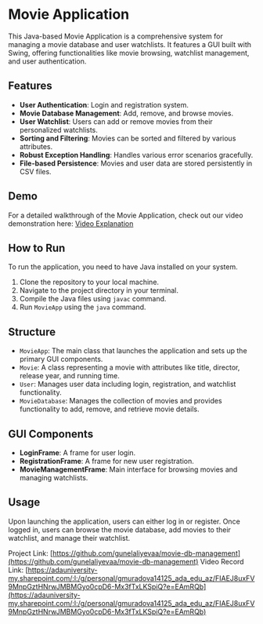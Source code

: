 # Movie Application

This Java-based Movie Application is a comprehensive system for managing a movie database and user watchlists. It features a GUI built with Swing, offering functionalities like movie browsing, watchlist management, and user authentication.

## Features

- **User Authentication**: Login and registration system.
- **Movie Database Management**: Add, remove, and browse movies.
- **User Watchlist**: Users can add or remove movies from their personalized watchlists.
- **Sorting and Filtering**: Movies can be sorted and filtered by various attributes.
- **Robust Exception Handling**: Handles various error scenarios gracefully.
- **File-based Persistence**: Movies and user data are stored persistently in CSV files.

## Demo

For a detailed walkthrough of the Movie Application, check out our video demonstration here: [Video Explanation](#)

## How to Run

To run the application, you need to have Java installed on your system.

1. Clone the repository to your local machine.
2. Navigate to the project directory in your terminal.
3. Compile the Java files using `javac` command.
4. Run `MovieApp` using the `java` command.

## Structure

- `MovieApp`: The main class that launches the application and sets up the primary GUI components.
- `Movie`: A class representing a movie with attributes like title, director, release year, and running time.
- `User`: Manages user data including login, registration, and watchlist functionality.
- `MovieDatabase`: Manages the collection of movies and provides functionality to add, remove, and retrieve movie details.

## GUI Components

- **LoginFrame**: A frame for user login.
- **RegistrationFrame**: A frame for new user registration.
- **MovieManagementFrame**: Main interface for browsing movies and managing watchlists.

## Usage

Upon launching the application, users can either log in or register. Once logged in, users can browse the movie database, add movies to their watchlist, and manage their watchlist.

Project Link: [https://github.com/gunelaliyevaa/movie-db-management](https://github.com/gunelaliyevaa/movie-db-management)
Video Record Link: [https://adauniversity-my.sharepoint.com/:l:/g/personal/gmuradova14125_ada_edu_az/FIAEJ8uxFV9MnpGztHNrwJMBMGyo0cpD6-Mx3fTxLKSpiQ?e=EAmRQb](https://adauniversity-my.sharepoint.com/:l:/g/personal/gmuradova14125_ada_edu_az/FIAEJ8uxFV9MnpGztHNrwJMBMGyo0cpD6-Mx3fTxLKSpiQ?e=EAmRQb)
